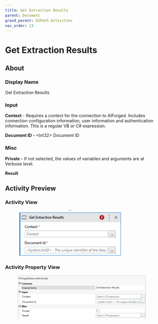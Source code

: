 ```yaml
---
title: Get Extraction Results
parent: Document
grand_parent: UIPath Activities
nav_order: 13
---
```


# Get Extraction Results

## About

### Display Name

Get Extraction Results

### Input

**Context** - Requires a context for the connection to AIForged. Includes connection configuration information, user information and authentication information. This is a regular VB or C# expression.

**Document ID -** \<Int32> Document ID

### Misc

**Private -** If not selected, the values of variables and arguments are at Verbose level.

**Result**

## Activity Preview

### Activity View

<figure><img src="../../.gitbook/assets/image (97).png" alt=""><figcaption></figcaption></figure>

### Activity Property View

<figure><img src="../../.gitbook/assets/image (32).png" alt=""><figcaption></figcaption></figure>
